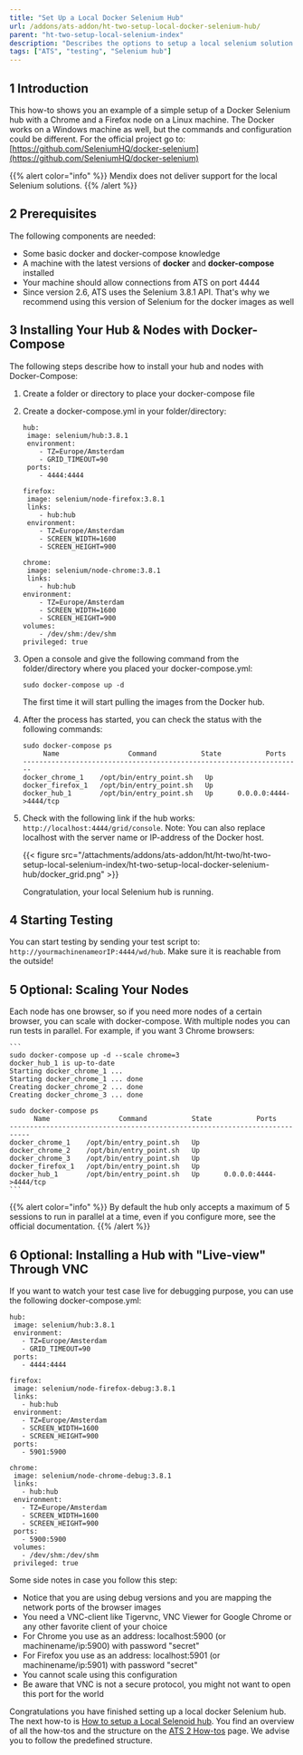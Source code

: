 ```yaml
---
title: "Set Up a Local Docker Selenium Hub"
url: /addons/ats-addon/ht-two-setup-local-docker-selenium-hub/
parent: "ht-two-setup-local-selenium-index"
description: "Describes the options to setup a local selenium solution."
tags: ["ATS", "testing", "Selenium hub"]
---
```


## 1 Introduction

This how-to shows you an example of a simple setup of a Docker Selenium hub with a Chrome and a Firefox node on a Linux machine. The Docker works on a Windows machine as well, but the commands and configuration could be different. For the official project go to: [https://github.com/SeleniumHQ/docker-selenium](https://github.com/SeleniumHQ/docker-selenium)

{{% alert color="info" %}}
Mendix does not deliver support for the local Selenium solutions. 
{{% /alert %}}

## 2 Prerequisites

The following components are needed:

* Some basic docker and docker-compose knowledge
* A machine with the latest versions of **docker** and **docker-compose** installed
* Your machine should allow connections from ATS on port 4444
* Since version 2.6, ATS uses the Selenium 3.8.1 API. That's why we recommend using this version of Selenium for the docker images as well

## 3 Installing Your Hub & Nodes with Docker-Compose

The following steps describe how to install your hub and nodes with Docker-Compose:

1. Create a folder or directory to place your docker-compose file
2. Create a docker-compose.yml in your folder/directory: 

    ```
    hub: 
     image: selenium/hub:3.8.1
     environment:
        - TZ=Europe/Amsterdam
        - GRID_TIMEOUT=90
     ports:
        - 4444:4444
    
    firefox:
     image: selenium/node-firefox:3.8.1
     links:
        - hub:hub
     environment:
        - TZ=Europe/Amsterdam
        - SCREEN_WIDTH=1600
        - SCREEN_HEIGHT=900
    
    chrome:
     image: selenium/node-chrome:3.8.1
     links:
        - hub:hub
    environment:
        - TZ=Europe/Amsterdam
        - SCREEN_WIDTH=1600
        - SCREEN_HEIGHT=900
    volumes:
        - /dev/shm:/dev/shm
    privileged: true
    ```

3. Open a console and give the following command from the folder/directory where you placed your docker-compose.yml:

    ```
    sudo docker-compose up -d
    ```

    The first time it will start pulling the images from the Docker hub.

4. After the process has started, you can check the status with the following commands:

    ```
   sudo docker-compose ps
         Name                 Command           State           Ports         
   ---------------------------------------------------------------------
   docker_chrome_1    /opt/bin/entry_point.sh   Up                            
   docker_firefox_1   /opt/bin/entry_point.sh   Up                            
   docker_hub_1       /opt/bin/entry_point.sh   Up      0.0.0.0:4444->4444/tcp
    ```

5.  Check with the following link if the hub works: `http://localhost:4444/grid/console`. Note: You can also replace localhost with the server name or IP-address of the Docker host.

    {{< figure src="/attachments/addons/ats-addon/ht/ht-two/ht-two-setup-local-selenium-index/ht-two-setup-local-docker-selenium-hub/docker_grid.png" >}}

    Congratulation, your local Selenium hub is running.

## 4 Starting Testing

You can start testing by sending your test script to: `http://yourmachinenameorIP:4444/wd/hub`. Make sure it is reachable from the outside!

## 5 Optional: Scaling Your Nodes

Each node has one browser, so if you need more nodes of a certain browser, you can scale with docker-compose. With multiple nodes you can run tests in parallel. For example, if you want 3 Chrome browsers:

    ```
    sudo docker-compose up -d --scale chrome=3
    docker_hub_1 is up-to-date
    Starting docker_chrome_1 ... 
    Starting docker_chrome_1 ... done
    Creating docker_chrome_2 ... done
    Creating docker_chrome_3 ... done

    sudo docker-compose ps
          Name                 Command           State           Ports         
    ---------------------------------------------------------------------------
    docker_chrome_1    /opt/bin/entry_point.sh   Up                            
    docker_chrome_2    /opt/bin/entry_point.sh   Up                            
    docker_chrome_3    /opt/bin/entry_point.sh   Up                            
    docker_firefox_1   /opt/bin/entry_point.sh   Up                            
    docker_hub_1       /opt/bin/entry_point.sh   Up      0.0.0.0:4444->4444/tcp
    ```

{{% alert color="info" %}}
By default the hub only accepts a maximum of 5 sessions to run in parallel at a time, even if you configure more, see the official documentation.
{{% /alert %}}

## 6 Optional: Installing a Hub with "Live-view" Through VNC

If you want to watch your test case live for debugging purpose, you can use the following docker-compose.yml:

    hub: 
     image: selenium/hub:3.8.1
     environment:
       - TZ=Europe/Amsterdam
       - GRID_TIMEOUT=90
     ports:
       - 4444:4444
    
    firefox:
     image: selenium/node-firefox-debug:3.8.1
     links:
       - hub:hub
     environment:
       - TZ=Europe/Amsterdam
       - SCREEN_WIDTH=1600
       - SCREEN_HEIGHT=900
     ports:
       - 5901:5900
    
    chrome:
     image: selenium/node-chrome-debug:3.8.1
     links:
       - hub:hub
     environment:
       - TZ=Europe/Amsterdam
       - SCREEN_WIDTH=1600
       - SCREEN_HEIGHT=900
     ports:
       - 5900:5900
     volumes:
       - /dev/shm:/dev/shm
     privileged: true

Some side notes in case you follow this step:

* Notice that you are using debug versions and you are mapping the network ports of the browser images 
* You need a VNC-client like Tigervnc, VNC Viewer for Google Chrome or any other favorite client of your choice
* For Chrome you use as an address: localhost:5900 (or machinename/ip:5900) with password "secret"
* For Firefox you use as an address: localhost:5901 (or machinename/ip:5901) with password "secret"
* You cannot scale using this configuration
* Be aware that VNC is not a secure protocol, you might not want to open this port for the world

Congratulations you have finished setting up a local docker Selenium hub. The next how-to is [How to setup a Local Selenoid hub](/addons/ats-addon/ht-two-setup-local-selenoid-hub/). You find an overview of all the how-tos and the structure on the [ATS 2 How-tos](/addons/ats-addon/ht-two/) page. We advise you to follow the predefined structure.

